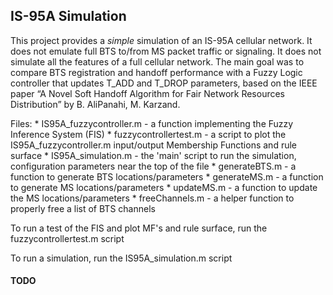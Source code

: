 ## IS-95A Simulation ##

This project provides a *simple* simulation of an IS-95A cellular network. It does not emulate full BTS to/from MS packet traffic or signaling. It does not simulate all the features of a full cellular network. The main goal was to compare BTS registration and handoff performance with a Fuzzy Logic controller that updates T_ADD and T_DROP parameters, based on the IEEE paper “A Novel Soft Handoff Algorithm for Fair Network Resources Distribution” by B. AliPanahi, M. Karzand.

Files:
	* IS95A_fuzzycontroller.m	- a function implementing the Fuzzy Inference System (FIS)
	* fuzzycontrollertest.m 	- a script to plot the IS95A_fuzzycontroller.m input/output Membership Functions and rule surface
	* IS95A_simulation.m		- the 'main' script to run the simulation, configuration parameters near the top of the file
	* generateBTS.m 			- a function to generate BTS locations/parameters
	* generateMS.m 				- a function to generate MS locations/parameters
	* updateMS.m 				- a function to update the MS locations/parameters
	* freeChannels.m 			- a helper function to properly free a list of BTS channels 

	
To run a test of the FIS and plot MF's and rule surface, run the fuzzycontrollertest.m script

To run a simulation, run the IS95A_simulation.m script


#### TODO ####
